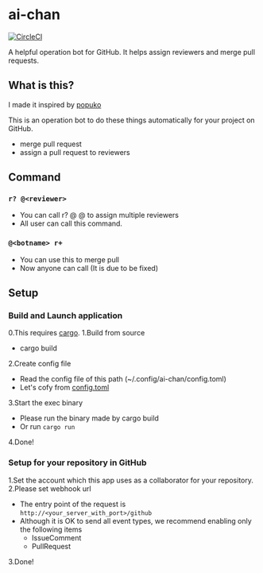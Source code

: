 # ai-chan

[![CircleCI](https://circleci.com/gh/k-nasa/ai-chan.svg?style=svg)](https://circleci.com/gh/k-nasa/ai-chan)

A helpful operation bot for GitHub. It helps assign reviewers and merge pull requests.

## What is this?
I made it inspired by [popuko](https://github.com/voyagegroup/popuko)

This is an operation bot to do these things automatically for your project on GitHub.

- merge pull request
- assign a pull request to  reviewers

## Command

### ```r? @<reviewer>```

- You can call r? @<reviewer1> @<reviewer2> to assign multiple reviewers
- All user can call this command.

### ```@<botname> r+```

- You can use this to merge pull
- Now anyone can call (It is due to be fixed)

## Setup
### Build and Launch application
0.This requires [cargo](https://github.com/rust-lang/cargo).
1.Build from source
  - cargo build

2.Create config file
  - Read the config file of this path (~/.config/ai-chan/config.toml)
  - Let's cofy from [config.toml](https://github.com/k-nasa/ai-chan/blob/master/example.config.toml)

3.Start the exec binary
 - Please run the binary made by cargo build
 - Or run ```cargo run```
 
4.Done!

### Setup for your repository in GitHub
1.Set the account which this app uses as a collaborator for your repository.
2.Please set webhook url
  - The entry point of the request is ```http://<your_server_with_port>/github```
  - Although it is OK to send all event types, we recommend enabling only the following items
    - IssueComment
    - PullRequest
    
3.Done!
